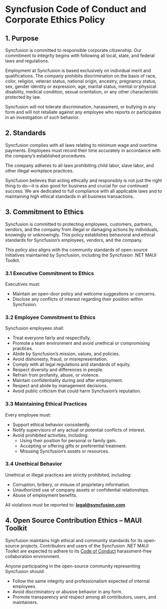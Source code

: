 # Syncfusion Code of Conduct and Corporate Ethics Policy

## 1. Purpose

Syncfusion is committed to responsible corporate citizenship. Our commitment to integrity begins with following all local, state, and federal laws and regulations.

Employment at Syncfusion is based exclusively on individual merit and qualifications. The company prohibits discrimination on the basis of race, color, religion, veteran status, national origin, ancestry, pregnancy status, sex, gender identity or expression, age, marital status, mental or physical disability, medical condition, sexual orientation, or any other characteristic protected by law.

Syncfusion will not tolerate discrimination, harassment, or bullying in any form and will not retaliate against any employee who reports or participates in an investigation of such behavior.

## 2. Standards

Syncfusion complies with all laws relating to minimum wage and overtime payments. Employees must record their time accurately in accordance with the company’s established procedures.

The company adheres to all laws prohibiting child labor, slave labor, and other illegal workplace practices.

Syncfusion believes that acting ethically and responsibly is not just the right thing to do—it is also good for business and crucial for our continued success. We are dedicated to full compliance with all applicable laws and to maintaining high ethical standards in all business transactions.

## 3. Commitment to Ethics

Syncfusion is committed to protecting employees, customers, partners, vendors, and the company from illegal or damaging actions by individuals, knowingly or unknowingly. This policy establishes behavioral and ethical standards for Syncfusion’s employees, vendors, and the company.

This policy also aligns with the community standards of open-source initiatives maintained by Syncfusion, including the Syncfusion .NET MAUI Toolkit.

### 3.1 Executive Commitment to Ethics

Executives must:
- Maintain an open-door policy and welcome suggestions or concerns.
- Disclose any conflicts of interest regarding their position within Syncfusion.

### 3.2 Employee Commitment to Ethics

Syncfusion employees shall:
- Treat everyone fairly and respectfully.
- Promote a team environment and avoid unethical or compromising practices.
- Abide by Syncfusion’s mission, values, and policies.
- Avoid dishonesty, fraud, or misrepresentation.
- Comply with all legal regulations and standards of equity.
- Respect diversity and differences in people.
- Refrain from profanity, abuse, or violence.
- Maintain confidentiality during and after employment.
- Respect and abide by management decisions.
- Avoid public criticism that could harm Syncfusion’s reputation.

### 3.3 Maintaining Ethical Practices

Every employee must:
- Support ethical behavior consistently.
- Notify supervisors of any actual or potential conflicts of interest.
- Avoid prohibited activities, including:
  - Using their position for personal or family gain.
  - Accepting or offering gifts or preferential treatment.
  - Misusing Syncfusion’s assets or resources.

### 3.4 Unethical Behavior

Unethical or illegal practices are strictly prohibited, including:
- Corruption, bribery, or misuse of proprietary information.
- Unauthorized use of company assets or confidential relationships.
- Abuse of employment benefits.

All violations must be reported to: **legal@syncfusion.com**

## 4. Open Source Contribution Ethics – MAUI Toolkit

Syncfusion maintains high ethical and community standards for its open-source projects. Contributors and users of the Syncfusion .NET MAUI Toolkit are expected to adhere to its [Code of Conduct](https://github.com/syncfusion/maui-toolkit) harassment-free collaboration environment.

Anyone participating in the open-source community representing Syncfusion should:
- Follow the same integrity and professionalism expected of internal employees.
- Avoid discriminatory or abusive behavior in any form.
- Promote transparency and respect among all contributors, users, and maintainers.
